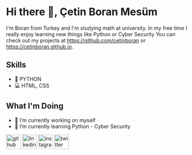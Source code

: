 # Hi there 👋, Çetin Boran Mesüm
I'm Boran from Turkey and I'm studying math at university. In my free time I really enjoy learning new things like Python or Cyber Security You can check out my projects at https://github.com/cetinboran or https://cetinboran.github.io.

## Skills
* 🐍 PYTHON
* 💻 HTML, CSS


## What I'm Doing
- 🔭 I’m currently working on myself 
- 🌱 I’m currently learning Python - Cyber Security 


[<img src='https://cdn.jsdelivr.net/npm/simple-icons@3.0.1/icons/github.svg' alt='github' height='40'>](https://github.com/cetinboran)  [<img src='https://cdn.jsdelivr.net/npm/simple-icons@3.0.1/icons/linkedin.svg' alt='linkedin' height='40'>](https://www.linkedin.com/in/cetinboran-mesum/)  [<img src='https://cdn.jsdelivr.net/npm/simple-icons@3.0.1/icons/instagram.svg' alt='instagram' height='40'>](https://www.instagram.com/2023an_m/)  [<img src='https://cdn.jsdelivr.net/npm/simple-icons@3.0.1/icons/twitter.svg' alt='twitter' height='40'>](https://twitter.com/2023anM)  



